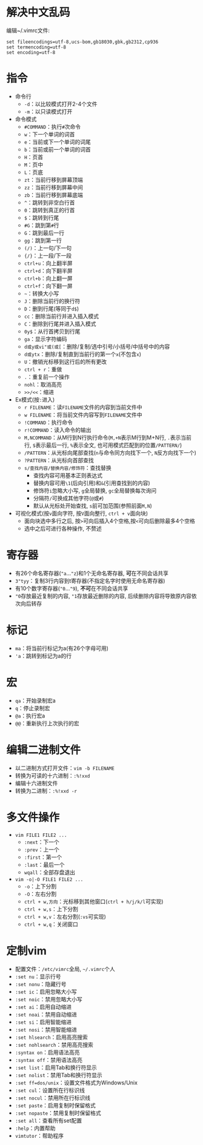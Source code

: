 # 解决中文乱码
编辑~/.vimrc文件:
```
set fileencodings=utf-8,ucs-bom,gb18030,gbk,gb2312,cp936
set termencoding=utf-8
set encoding=utf-8
```

# 指令
- 命令行
    - `-d`：以比较模式打开2-4个文件
    - `-m`：以只读模式打开
- 命令模式
    - `#COMMAND`：执行`#`次命令
    - `w`：下一个单词的词首
    - `e`：当前或下一个单词的词尾
    - `b`：当前或前一个单词的词首
    - `H`：页首
    - `M`：页中
    - `L`：页底
    - `zt`：当前行移到屏幕顶端
    - `zz`：当前行移到屏幕中间
    - `zb`：当前行移到屏幕底端
    - `^`：跳转到非空白行首
    - `0`：跳转到真正的行首
    - `$`：跳转到行尾
    - `#G`：跳到第`#`行
    - `G`：跳到最后一行
    - `gg`：跳到第一行
    - `(/)`：上一句/下一句
    - `{/}`：上一段/下一段
    - `ctrl+u`：向上翻半屏
    - `ctrl+d`：向下翻半屏
    - `ctrl+b`：向上翻一屏
    - `ctrl+f`：向下翻一屏
    - `~`：转换大小写
    - `J`：删除当前行的换行符
    - `D`：删到行尾(等同于`d$`)
    - `cc`：删除当前行并进入插入模式
    - `C`：删除到行尾并进入插入模式
    - `0y$`：从行首拷贝到行尾
    - `ga`：显示字符编码
    - `d或y或vi"或(或[`：删除/复制/选中引号/小括号/中括号中的内容
    - `d或ytx`：删除/复制直到当前行的第一个`x`(不包含`x`)
    - `U`：撤销光标移到这行后的所有更改
    - `ctrl + r`：重做
    - `.`：重复前一个操作
    - `nohl`：取消高亮
    - `>>/<<`：缩进
- Ex模式(按`:`进入)
    - `r FILENAME`：读`FILENAME`文件的内容到当前文件中
    - `w FILENAME`：将当前文件内容写到`FILENAME`文件中
    - `!COMMAND`：执行命令
    - `r!COMMAND`：读入命令的输出
    - `M,NCOMMAND`：从M行到N行执行命令(`M,+N`表示M行到M+N行, `.`表示当前行, `$`表示最后一行, `%`表示全文, 也可用模式匹配到的位置`/PATTERN/`)
    - `/PATTERN`：从光标向尾部查找(`n`与命令同方向找下一个, `N`反方向找下一个)
    - `?PATTERN`：从光标向首部查找
    - `s/查找内容/替换内容/修饰符`：查找替换
        - 查找内容可用基本正则表达式
        - 替换内容可用`\1`(后向引用)和`&`(引用查找到的内容)
        - 修饰符`i`忽略大小写, `g`全局替换, `gc`全局替换每次询问
        - 分隔符`/`可换成其他字符(`@`或`#`)
        - 默认从光标处开始查找, `s`前可加范围(参照前面`M,N`)
- 可视化模式(按`v`面向字符, 按`V`面向整行, `ctrl + v`面向块)
    - 面向块选中多行之后, 按`>`可向后插入4个空格,按`<`可向后删除最多4个空格
    - 选中之后可进行各种操作, 不赘述

# 寄存器
- 有26个命名寄存器(`"a`...`"z`)和1个无命名寄存器, **可**在不同会话共享
- `3"tyy`：复制3行内容到t寄存器(不指定名字时使用无命名寄存器)
- 有10个数字寄存器(`"0`...`"9`), **不可**在不同会话共享
- `"0`存放最近复制的内容, `"1`存放最近删除的内容, 后续删除内容将导致原内容依次向后转存

# 标记
- `ma`：将当前行标记为a(有26个字母可用)
- `'a`：跳转到标记为a的行

# 宏
- `qa`：开始录制宏a
- `q`：停止录制宏
- `@a`：执行宏a
- `@@`：重新执行上次执行的宏

# 编辑二进制文件
- 以二进制方式打开文件：`vim -b FILENAME`
- 转换为可读的十六进制：`:%!xxd`
- 编辑十六进制文件
- 转换为二进制：`:%!xxd -r`

# 多文件操作
- `vim FILE1 FILE2 ...`
    - `:next`：下一个
    - `:prev`：上一个
    - `:first`：第一个
    - `:last`：最后一个
    - `wqall`：全部存盘退出
- `vim -o|-O FILE1 FILE2 ...`
    - `-o`：上下分割
    - `-O`：左右分割
    - `ctrl + w,方向`：光标移到其他窗口(`ctrl + h/j/k/l`可实现)
    - `ctrl + w,s`：上下分割
    - `ctrl + w,v`：左右分割(`:vs`可实现)
    - `ctrl + w,q`：关闭窗口

# 定制vim
- 配置文件：`/etc/vimrc`全局, `~/.vimrc`个人
- `:set nu`：显示行号
- `:set nonu`：隐藏行号
- `:set ic`：启用忽略大小写
- `:set noic`：禁用忽略大小写
- `:set ai`：启用自动缩进
- `:set noai`：禁用自动缩进
- `:set si`：启用智能缩进
- `:set nosi`：禁用智能缩进
- `:set hlsearch`：启用高亮搜索
- `:set nohlsearch`：禁用高亮搜索
- `:syntax on`：启用语法高亮
- `:syntax off`：禁用语法高亮
- `:set list`：启用Tab和换行符显示
- `:set nolist`：禁用Tab和换行符显示
- `:set ff=dos/unix`：设置文件格式为Windows/Unix
- `:set cul`：设置所在行标识线
- `:set nocul`：禁用所在行标识线
- `:set paste`：启用复制时保留格式
- `:set nopaste`：禁用复制时保留格式
- `:set all`：查看所有set配置
- `:help`：内置帮助
- `vimtutor`：帮助程序